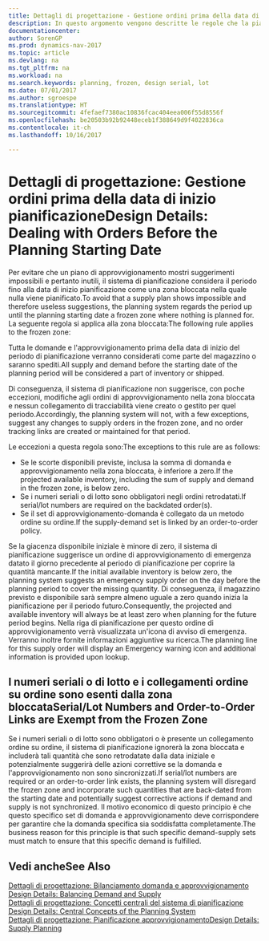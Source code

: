 ```yaml
---
title: Dettagli di progettazione - Gestione ordini prima della data di inizio pianificazione
description: In questo argomento vengono descritte le regole che la pianificazione applica agli ordini nella zona bloccata.
documentationcenter: 
author: SorenGP
ms.prod: dynamics-nav-2017
ms.topic: article
ms.devlang: na
ms.tgt_pltfrm: na
ms.workload: na
ms.search.keywords: planning, frozen, design serial, lot
ms.date: 07/01/2017
ms.author: sgroespe
ms.translationtype: HT
ms.sourcegitcommit: 4fefaef7380ac10836fcac404eea006f55d8556f
ms.openlocfilehash: be20503b92b92448eceb1f388649d9f4022836ca
ms.contentlocale: it-ch
ms.lasthandoff: 10/16/2017

---
```

# <a name="design-details-dealing-with-orders-before-the-planning-starting-date"></a><span data-ttu-id="5234a-103">Dettagli di progettazione: Gestione ordini prima della data di inizio pianificazione</span><span class="sxs-lookup"><span data-stu-id="5234a-103">Design Details: Dealing with Orders Before the Planning Starting Date</span></span>
<span data-ttu-id="5234a-104">Per evitare che un piano di approvvigionamento mostri suggerimenti impossibili e pertanto inutili, il sistema di pianificazione considera il periodo fino alla data di inizio pianificazione come una zona bloccata nella quale nulla viene pianificato.</span><span class="sxs-lookup"><span data-stu-id="5234a-104">To avoid that a supply plan shows impossible and therefore useless suggestions, the planning system regards the period up until the planning starting date a frozen zone where nothing is planned for.</span></span> <span data-ttu-id="5234a-105">La seguente regola si applica alla zona bloccata:</span><span class="sxs-lookup"><span data-stu-id="5234a-105">The following rule applies to the frozen zone:</span></span>  
  
<span data-ttu-id="5234a-106">Tutta le domande e l'approvvigionamento prima della data di inizio del periodo di pianificazione verranno considerati come parte del magazzino o saranno spediti.</span><span class="sxs-lookup"><span data-stu-id="5234a-106">All supply and demand before the starting date of the planning period will be considered a part of inventory or shipped.</span></span>  
  
<span data-ttu-id="5234a-107">Di conseguenza, il sistema di pianificazione non suggerisce, con poche eccezioni, modifiche agli ordini di approvvigionamento nella zona bloccata e nessun collegamento di tracciabilità viene creato o gestito per quel periodo.</span><span class="sxs-lookup"><span data-stu-id="5234a-107">Accordingly, the planning system will not, with a few exceptions, suggest any changes to supply orders in the frozen zone, and no order tracking links are created or maintained for that period.</span></span>  
  
<span data-ttu-id="5234a-108">Le eccezioni a questa regola sono:</span><span class="sxs-lookup"><span data-stu-id="5234a-108">The exceptions to this rule are as follows:</span></span>  
  
* <span data-ttu-id="5234a-109">Se le scorte disponibili previste, inclusa la somma di domanda e approvvigionamento nella zona bloccata, è inferiore a zero.</span><span class="sxs-lookup"><span data-stu-id="5234a-109">If the projected available inventory, including the sum of supply and demand in the frozen zone, is below zero.</span></span>  
* <span data-ttu-id="5234a-110">Se i numeri seriali o di lotto sono obbligatori negli ordini retrodatati.</span><span class="sxs-lookup"><span data-stu-id="5234a-110">If serial/lot numbers are required on the backdated order(s).</span></span>  
* <span data-ttu-id="5234a-111">Se il set di approvvigionamento-domanda è collegato da un metodo ordine su ordine.</span><span class="sxs-lookup"><span data-stu-id="5234a-111">If the supply-demand set is linked by an order-to-order policy.</span></span>  
  
<span data-ttu-id="5234a-112">Se la giacenza disponibile iniziale è minore di zero, il sistema di pianificazione suggerisce un ordine di approvvigionamento di emergenza datato il giorno precedente al periodo di pianificazione per coprire la quantità mancante.</span><span class="sxs-lookup"><span data-stu-id="5234a-112">If the initial available inventory is below zero, the planning system suggests an emergency supply order on the day before the planning period to cover the missing quantity.</span></span> <span data-ttu-id="5234a-113">Di conseguenza, il magazzino previsto e disponibile sarà sempre almeno uguale a zero quando inizia la pianificazione per il periodo futuro.</span><span class="sxs-lookup"><span data-stu-id="5234a-113">Consequently, the projected and available inventory will always be at least zero when planning for the future period begins.</span></span> <span data-ttu-id="5234a-114">Nella riga di pianificazione per questo ordine di approvvigionamento verrà visualizzata un'icona di avviso di emergenza. Verranno inoltre fornite informazioni aggiuntive su ricerca.</span><span class="sxs-lookup"><span data-stu-id="5234a-114">The planning line for this supply order will display an Emergency warning icon and additional information is provided upon lookup.</span></span>  
  
## <a name="seriallot-numbers-and-order-to-order-links-are-exempt-from-the-frozen-zone"></a><span data-ttu-id="5234a-115">I numeri seriali o di lotto e i collegamenti ordine su ordine sono esenti dalla zona bloccata</span><span class="sxs-lookup"><span data-stu-id="5234a-115">Serial/Lot Numbers and Order-to-Order Links are Exempt from the Frozen Zone</span></span>  
<span data-ttu-id="5234a-116">Se i numeri seriali o di lotto sono obbligatori o è presente un collegamento ordine su ordine, il sistema di pianificazione ignorerà la zona bloccata e includerà tali quantità che sono retrodatate dalla data iniziale e potenzialmente suggerirà delle azioni correttive se la domanda e l'approvvigionamento non sono sincronizzati.</span><span class="sxs-lookup"><span data-stu-id="5234a-116">If serial/lot numbers are required or an order-to-order link exists, the planning system will disregard the frozen zone and incorporate such quantities that are back-dated from the starting date and potentially suggest corrective actions if demand and supply is not synchronized.</span></span> <span data-ttu-id="5234a-117">Il motivo economico di questo principio è che questo specifico set di domanda e approvvigionamento deve corrispondere per garantire che la domanda specifica sia soddisfatta completamente.</span><span class="sxs-lookup"><span data-stu-id="5234a-117">The business reason for this principle is that such specific demand-supply sets must match to ensure that this specific demand is fulfilled.</span></span>  
  
## <a name="see-also"></a><span data-ttu-id="5234a-118">Vedi anche</span><span class="sxs-lookup"><span data-stu-id="5234a-118">See Also</span></span>  
<span data-ttu-id="5234a-119">[Dettagli di progettazione: Bilanciamento domanda e approvvigionamento](design-details-balancing-demand-and-supply.md) </span><span class="sxs-lookup"><span data-stu-id="5234a-119">[Design Details: Balancing Demand and Supply](design-details-balancing-demand-and-supply.md) </span></span>  
<span data-ttu-id="5234a-120">[Dettagli di progettazione: Concetti centrali del sistema di pianificazione](design-details-central-concepts-of-the-planning-system.md) </span><span class="sxs-lookup"><span data-stu-id="5234a-120">[Design Details: Central Concepts of the Planning System](design-details-central-concepts-of-the-planning-system.md) </span></span>  
[<span data-ttu-id="5234a-121">Dettagli di progettazione: Pianificazione approvvigionamento</span><span class="sxs-lookup"><span data-stu-id="5234a-121">Design Details: Supply Planning</span></span>](design-details-supply-planning.md)
